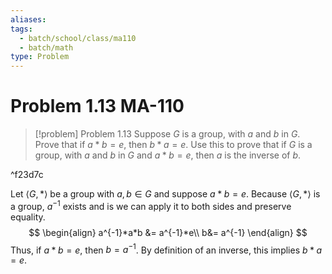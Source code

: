 ```yaml
---
aliases: 
tags:
  - batch/school/class/ma110
  - batch/math
type: Problem
---
```

# Problem 1.13 MA-110

> [!problem] Problem 1.13
> Suppose $G$ is a group, with $a$ and $b$ in $G$. Prove that if $a*b=e$, then $b*a=e$. Use this to prove that if $G$ is a group, with $a$ and $b$ in $G$ and $a*b=e$, then $a$ is the inverse of $b$.

^f23d7c

Let $\langle G, *\rangle$ be a group with $a,b \in G$ and suppose $a*b = e$. Because $\langle G,*\rangle$ is a group, $a^{-1}$ exists and is we can apply it to both sides and preserve equality.
$$
\begin{align}
a^{-1}*a*b &= a^{-1}*e\\
b&= a^{-1}
\end{align}
$$
Thus, if $a*b=e$, then $b=a^{-1}$. By definition of an inverse, this implies $b*a=e$.
